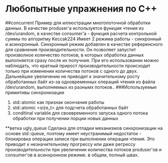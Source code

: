 # Любопытные упражнения по С++
##concurrent
Пример для иллюстрации многопоточной обработки данных. В качестве produser'а используется функция чтения из /dev/urandom, в качестве consumer'а - функция расчета контрольной суммы по алгоритму Keccak224
Имеет 2 режима работы - синхронный и асинхронный.
Синхронный режим добавлен в качестве референсного для сравнения производительности. Он позволяет запустит произволное количество потоков, в которых обработка данных выполняется сразу после их получния.
При его использовании можно наблюдать, что кратный прирост производительности происходит только при изменении количества потоков с одного до двух. Дальнейшее увеличении не приводит к значительному росту обработанных байт из-за одновременных операций чтения из файла /dev/urandom, выполняемых из разнымх потоков..
###Используемые примитивы синхронизации
  1. std::atomic <bool> как признак окончания работы 
  2. std::atomic <size_t> для подсчета обработанных байт
  3. conditinal variable для своевременного запуска одного потока обработки при получении порции новых данных

**ветка ugly_queue
Сделана для отладки механизмов синхронизации на основе std::queue, поэтому имеет неустранимый  недостаток - блокировка операции записи при выполнении операции чтения. 
Это приводит к незначительному прогрессу или даже регрессу производительности при увеличении количества потоков produser'ов и consumer'ов в асинхронном режиме. 
в общем, полный швах.
 
